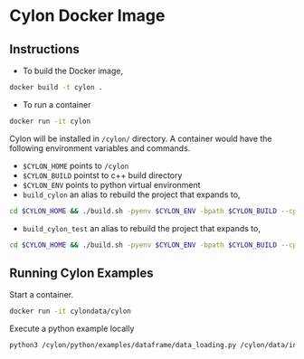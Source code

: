 # Cylon Docker Image 

## Instructions 

- To build the Docker image, 
```bash
docker build -t cylon .
```

- To run a container
```bash
docker run -it cylon
```

Cylon will be installed in `/cylon/` directory. A container would have the following environment 
variables and commands. 
- `$CYLON_HOME` points to `/cylon`
- `$CYLON_BUILD` pointst to c++ build directory
- `$CYLON_ENV` points to python virtual environment
- `build_cylon` an alias to rebuild the project that expands to, 
```bash
cd $CYLON_HOME && ./build.sh -pyenv $CYLON_ENV -bpath $CYLON_BUILD --cpp --python --release
```
- `build_cylon_test` an alias to rebuild the project that expands to, 
```bash
cd $CYLON_HOME && ./build.sh -pyenv $CYLON_ENV -bpath $CYLON_BUILD --cpp --test --python --pytest --release 
```

## Running Cylon Examples

Start a container.

```bash
docker run -it cylondata/cylon
```

Execute a python example locally

```bash
python3 /cylon/python/examples/dataframe/data_loading.py /cylon/data/input/csv1_0.csv
```
